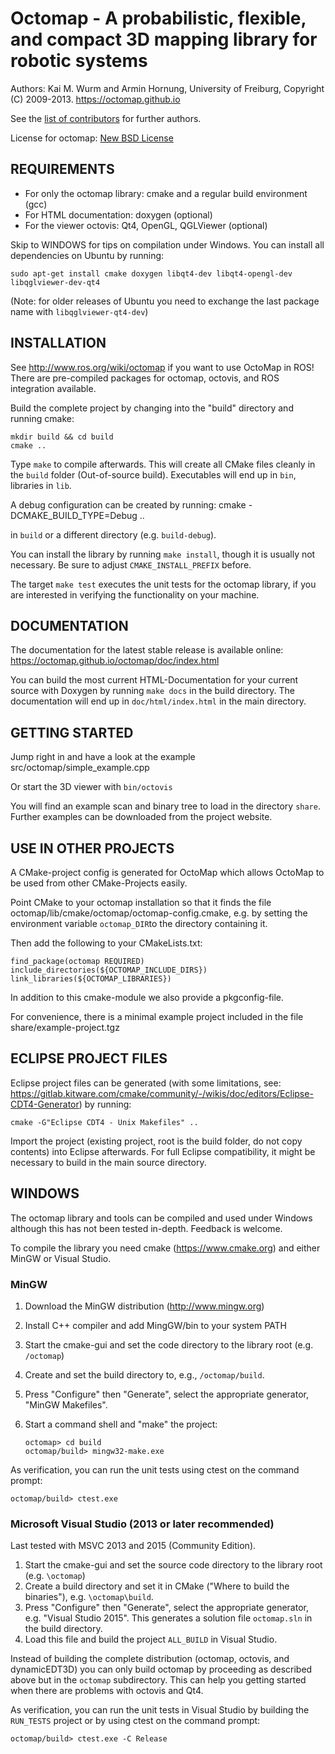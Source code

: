 # Octomap - A probabilistic, flexible, and compact 3D mapping library for robotic systems

Authors: Kai M. Wurm and Armin Hornung, University of Freiburg, Copyright (C) 2009-2013.
https://octomap.github.io

See the [list of contributors](https://github.com/OctoMap/octomap/blob/devel/octomap/AUTHORS.txt) for further authors.

License for octomap: [New BSD License](https://github.com/OctoMap/octomap/blob/devel/octomap/LICENSE.txt)

## REQUIREMENTS

- For only the octomap library: cmake and a regular build environment (gcc)
- For HTML documentation: doxygen (optional)
- For the viewer octovis: Qt4, OpenGL, QGLViewer (optional)

Skip to WINDOWS for tips on compilation under Windows. You can install all dependencies on Ubuntu by running:

    sudo apt-get install cmake doxygen libqt4-dev libqt4-opengl-dev libqglviewer-dev-qt4

(Note: for older releases of Ubuntu you need to exchange the last package name with `libqglviewer-qt4-dev`)

## INSTALLATION

See http://www.ros.org/wiki/octomap if you want to use OctoMap in ROS!
There are pre-compiled packages for octomap, octovis, and ROS integration available.

Build the complete project by changing into the "build" directory
and running cmake:

    mkdir build && cd build
    cmake ..

Type `make` to compile afterwards. This will create all CMake
files cleanly in the `build` folder (Out-of-source build).
Executables will end up in `bin`, libraries in `lib`.

A debug configuration can be created by running:
cmake -DCMAKE_BUILD_TYPE=Debug ..

in `build` or a different directory (e.g. `build-debug`).

You can install the library by running `make install`, though it
is usually not necessary. Be sure to adjust `CMAKE_INSTALL_PREFIX` before.

The target `make test` executes the unit tests for the octomap library,
if you are interested in verifying the functionality on your machine.

## DOCUMENTATION

The documentation for the latest stable release is available online:
https://octomap.github.io/octomap/doc/index.html

You can build the most current HTML-Documentation for your current
source with Doxygen by running `make docs`
in the build directory. The documentation will end up in
`doc/html/index.html` in the main directory.

## GETTING STARTED

Jump right in and have a look at the example
src/octomap/simple_example.cpp

Or start the 3D viewer with `bin/octovis`

You will find an example scan and binary tree to load in the directory `share`.
Further examples can be downloaded from the project website.

## USE IN OTHER PROJECTS

A CMake-project config is generated for OctoMap which allows OctoMap
to be used from other CMake-Projects easily.

Point CMake to your octomap installation so that it finds the file
octomap/lib/cmake/octomap/octomap-config.cmake, e.g. by setting the environment
variable `octomap_DIR`to the directory containing it.

Then add the following to your CMakeLists.txt:

    find_package(octomap REQUIRED)
    include_directories(${OCTOMAP_INCLUDE_DIRS})
    link_libraries(${OCTOMAP_LIBRARIES})

In addition to this cmake-module we also provide a pkgconfig-file.

For convenience, there is a minimal example project included in the file
share/example-project.tgz

## ECLIPSE PROJECT FILES

Eclipse project files can be generated (with some limitations, see:
https://gitlab.kitware.com/cmake/community/-/wikis/doc/editors/Eclipse-CDT4-Generator) by running:

    cmake -G"Eclipse CDT4 - Unix Makefiles" ..

Import the project (existing project, root is the build folder,
do not copy contents) into Eclipse afterwards. For full Eclipse
compatibility, it might be necessary to build in the main source
directory.

## WINDOWS

The octomap library and tools can be compiled and used
under Windows although this has not been tested in-depth.
Feedback is welcome.

To compile the library you need cmake (https://www.cmake.org)
and either MinGW or Visual Studio.

### MinGW

1.  Download the MinGW distribution (http://www.mingw.org)
2.  Install C++ compiler and add MingGW/bin to your system PATH
3.  Start the cmake-gui and set the code directory to the
    library root (e.g. `/octomap`)
4.  Create and set the build directory to, e.g., `/octomap/build`.
5.  Press "Configure" then "Generate", select the appropriate generator, "MinGW Makefiles".
6.  Start a command shell and "make" the project:

        octomap> cd build
        octomap/build> mingw32-make.exe

As verification, you can run the unit tests using ctest on the
command prompt:

    octomap/build> ctest.exe

### Microsoft Visual Studio (2013 or later recommended)

Last tested with MSVC 2013 and 2015 (Community Edition).

1. Start the cmake-gui and set the source code directory to the
   library root (e.g. `\octomap`)
2. Create a build directory and set it in CMake ("Where to build the
   binaries"), e.g. `\octomap\build`.
3. Press "Configure" then "Generate", select the appropriate generator, e.g. "Visual Studio 2015".
   This generates a solution file `octomap.sln` in the build directory.
4. Load this file and build the project `ALL_BUILD` in Visual Studio.

Instead of building the complete distribution (octomap, octovis, and dynamicEDT3D)
you can only build octomap by proceeding as described above but in the `octomap`
subdirectory. This can help you getting started when there are problems with
octovis and Qt4.

As verification, you can run the unit tests in Visual Studio by building the
`RUN_TESTS` project or by using ctest on the command prompt:

    octomap/build> ctest.exe -C Release
